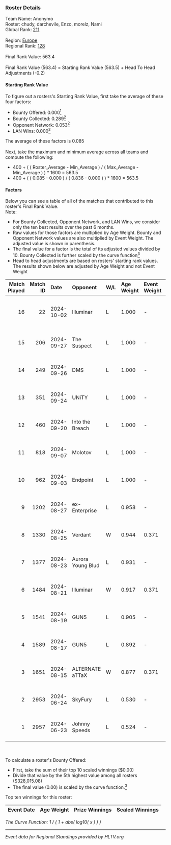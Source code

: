 ### Roster Details<br />
Team Name: Anonymo<br />
Roster: chudy, darchevile, Enzo, morelz, Nami<br />
Global Rank: [211](../../standings_global_2024_10_02.md)<br />
<br />
Region: [Europe]( ../../standings_europe_2024_10_02.md)<br />
Regional Rank: [128]( ../../standings_europe_2024_10_02.md)<br />
<br />
Final Rank Value:  563.4<br />
<br />
Final Rank Value (563.4) = Starting Rank Value (563.5) + Head To Head Adjustments (-0.2)<br />

#### Starting Rank Value<br />
To figure out a rosters's Starting Rank Value, first take the average of these four factors:<br />
- Bounty Offered: 0.000[<sup>1</sup>](#table2)
- Bounty Collected: 0.289[<sup>2</sup>](#table1)
- Opponent Network: 0.053[<sup>2</sup>](#table1)
- LAN Wins: 0.000[<sup>2</sup>](#table1)

The average of these factors is 0.085<br />
<br />
Next, take the maximum and minimum average across all teams and compute the following:<br />
- 400 + ( ( Roster_Average - Min_Average ) / ( Max_Average - Min_Average ) ) * 1600 = 563.5
- 400 + ( ( 0.085 - 0.000 ) / ( 0.836 - 0.000 ) ) * 1600 = 563.5


#### Factors<br />
Below you can see a table of all of the matches that contributed to this roster's Final Rank Value.<br />
Note:<br />

- For Bounty Collected, Opponent Network, and LAN Wins, we consider only the ten best results over the past 6 months.
- Raw values for those factors are multiplied by Age Weight. Bounty and Opponent Network values are also multiplied by Event Weight. The adjusted value is shown in parenthesis.
- The final value for a factor is the total of its adjusted values divided by 10. Bounty Collected is further scaled by the curve function[<sup>3</sup>](#curveFunction)
- Head to head adjustments are based on rosters' starting rank values. The results shown below are adjusted by Age Weight and not Event Weight
<span id="table1"></span><br />


| Match Played | Match ID | Date       | Opponent          | W/L | Age Weight | Event Weight | Bounty Collected | Opponent Network | LAN Wins  | H2H Adj. | Roster                                |
| -: | -: | :- | :- | :- | :- | :- | :- | :- | :- | -: | :- |
|           16 |       22 | 2024-10-02 | Illuminar         | L   | 1.000      | -            | -                | -                | -         |    -7.04 | chudy, darchevile, Enzo, morelz, Nami |
|           15 |      206 | 2024-09-27 | The Suspect       | L   | 1.000      | -            | -                | -                | -         |    -7.36 | chudy, darchevile, Melavi, Nami, yvro |
|           14 |      249 | 2024-09-26 | DMS               | L   | 1.000      | -            | -                | -                | -         |    -5.23 | chudy, darchevile, Melavi, Nami, yvro |
|           13 |      351 | 2024-09-24 | UNiTY             | L   | 1.000      | -            | -                | -                | -         |    -3.05 | chudy, darchevile, Enzo, Nami, yvro   |
|           12 |      460 | 2024-09-20 | Into the Breach   | L   | 1.000      | -            | -                | -                | -         |    -3.31 | chudy, darchevile, Enzo, Nami, yvro   |
|           11 |      818 | 2024-09-07 | Molotov           | L   | 1.000      | -            | -                | -                | -         |   -10.29 | chudy, darchevile, Enzo, Nami, yvro   |
|           10 |      962 | 2024-09-03 | Endpoint          | L   | 1.000      | -            | -                | -                | -         |    -3.56 | chudy, darchevile, Enzo, Nami, yvro   |
|            9 |     1202 | 2024-08-27 | ex-Enterprise     | L   | 0.958      | -            | -                | -                | -         |    -5.96 | chudy, darchevile, Enzo, Nami, yvro   |
|            8 |     1330 | 2024-08-25 | Verdant           | W   | 0.944      | 0.371        | 0.013 (0.005)    | 0.323 (0.113)    | 0 (0.000) |    22.27 | chudy, darchevile, Enzo, Nami, yvro   |
|            7 |     1377 | 2024-08-23 | Aurora Young Blud | L   | 0.931      | -            | -                | -                | -         |    -3.85 | chudy, darchevile, Enzo, Nami, yvro   |
|            6 |     1484 | 2024-08-21 | Illuminar         | W   | 0.917      | 0.371        | 0.007 (0.002)    | 0.423 (0.144)    | 0 (0.000) |    21.83 | chudy, darchevile, Enzo, Nami, yvro   |
|            5 |     1541 | 2024-08-19 | GUN5              | L   | 0.905      | -            | -                | -                | -         |    -3.64 | chudy, darchevile, Enzo, Nami, yvro   |
|            4 |     1589 | 2024-08-17 | GUN5              | L   | 0.892      | -            | -                | -                | -         |    -4.04 | chudy, darchevile, Enzo, Nami, yvro   |
|            3 |     1651 | 2024-08-15 | ALTERNATE aTTaX   | W   | 0.877      | 0.371        | 0.084 (0.027)    | 0.847 (0.275)    | 0 (0.000) |    23.04 | chudy, darchevile, Enzo, Nami, yvro   |
|            2 |     2953 | 2024-06-24 | SkyFury           | L   | 0.530      | -            | -                | -                | -         |    -9.08 | chudy, darchevile, Enzo, Nami, yvro   |
|            1 |     2957 | 2024-06-23 | Johnny Speeds     | L   | 0.524      | -            | -                | -                | -         |    -0.94 | chudy, darchevile, Enzo, Nami, yvro   |

<br />
<span id="table2"></span><br />
To calculate a roster's Bounty Offered:<br />

- First, take the sum of their top 10 scaled winnings ($0.00)
- Divide that value by the 5th highest value among all rosters ($328,015.08)
- The final value (0.00) is scaled by the curve function.[<sup>3</sup>](#curveFunction)

Top ten winnings for this roster:<br />

| Event Date | Age Weight | Prize Winnings | Scaled Winnings |
| :- | -: | :- | :- |


<span id="curveFunction"></span>_The Curve Function: 1 / ( 1 + abs( log10( x ) ) )_<br />

---
_Event data for Regional Standings provided by HLTV.org_<br />
